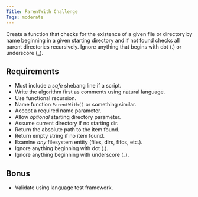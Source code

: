 ```yaml
---
Title: ParentWith Challenge 
Tags: moderate
---
```


Create a function that checks for the existence of a given file or
directory by name beginning in a given starting directory and if not
found checks all parent directories recursively. Ignore anything that
begins with dot (.) or underscore (\_).

## Requirements

* Must include a *safe* shebang line if a script.
* Write the algorithm first as comments using natural language.
* Use functional recursion.
* Name function `ParentWith()` or something similar.
* Accept a required name parameter.
* Allow *optional* starting directory parameter.
* Assume current directory if no starting dir.
* Return the absolute path to the item found.
* Return empty string if no item found.
* Examine *any* filesystem entity (files, dirs, fifos, etc.).
* Ignore anything beginning with dot (\.).
* Ignore anything beginning with underscore (\_).

## Bonus

* Validate using language test framework.

